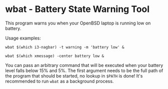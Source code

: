 # wbat - Battery State Warning Tool

This program warns you when your OpenBSD laptop is running low on battery.

Usage examples:

```
wbat $(which i3-nagbar) -t warning -m 'battery low' &

wbat $(which xmessage) -center battery low &
```

You can pass an arbitrary command that will be executed when your battery level falls below 15% and 5%.
The first argument needs to be the full path of the program that should be started, no lookup in `$PATH` is done!
It's recommended to run `wbat` as a background process.
